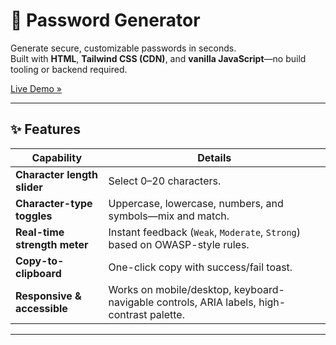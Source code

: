 # 🔐 Password Generator

Generate secure, customizable passwords in seconds.  
Built with **HTML**, **Tailwind CSS (CDN)**, and **vanilla JavaScript**—no build tooling or backend required.

[Live Demo »](https://juicetray.github.io/pw-gen/)

---

## ✨ Features

| Capability | Details |
|------------|---------|
| **Character length slider** | Select 0–20 characters. |
| **Character-type toggles** | Uppercase, lowercase, numbers, and symbols—mix and match. |
| **Real-time strength meter** | Instant feedback (`Weak`, `Moderate`, `Strong`) based on OWASP-style rules. |
| **Copy-to-clipboard** | One-click copy with success/fail toast. |
| **Responsive & accessible** | Works on mobile/desktop, keyboard-navigable controls, ARIA labels, high-contrast palette. |

---

